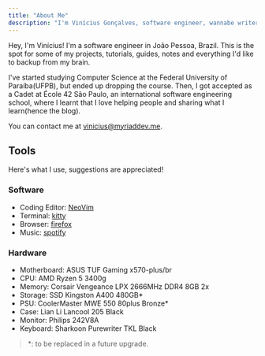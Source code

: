 ```yaml
---
title: "About Me"
description: "I'm Vinícius Gonçalves, software engineer, wannabe writer and FOSS enthusiast."
---
```


Hey, I'm Vinícius! I'm a software engineer in João Pessoa, Brazil. This is the
spot for some of my projects, tutorials, guides, notes and everything I'd like
to backup from my brain.

I've started studying Computer Science at the Federal University of
Paraíba(UFPB), but ended up dropping the course. Then, I got accepted as a
Cadet at École 42 São Paulo, an international software engineering school,
where I learnt that I love helping people and sharing what I learn(hence the
blog).

You can contact me at [vinicius@myriaddev.me](mailto:vinicius@myriaddev.me).

## Tools

Here's what I use, suggestions are appreciated!

### Software

- Coding Editor: [NeoVim](https://github.com/neovim/neovim)
- Terminal: [kitty](https://github.com/kovidgoyal/kitty)
- Browser: [firefox](https://www.mozilla.org/en-US/firefox)
- Music: [spotify](https://spotify.com)

### Hardware

- Motherboard: ASUS TUF Gaming x570-plus/br
- CPU: AMD Ryzen 5 3400g
- Memory: Corsair Vengeance LPX 2666MHz DDR4 8GB 2x
- Storage: SSD Kingston A400 480GB\*
- PSU: CoolerMaster MWE 550 80plus Bronze\*
- Case: Lian Li Lancool 205 Black
- Monitor: Philips 242V8A
- Keyboard: Sharkoon Purewriter TKL Black

> \*: to be replaced in a future upgrade.
